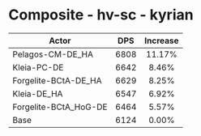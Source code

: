 # Composite - hv-sc - kyrian
| Actor | DPS | Increase |
|---|:---:|:---:|
|Pelagos-CM-DE_HA|6808|11.17%|
|Kleia-PC-DE|6642|8.46%|
|Forgelite-BCtA-DE_HA|6629|8.25%|
|Kleia-DE_HA|6547|6.92%|
|Forgelite-BCtA_HoG-DE|6464|5.57%|
|Base|6124|0.00%|
